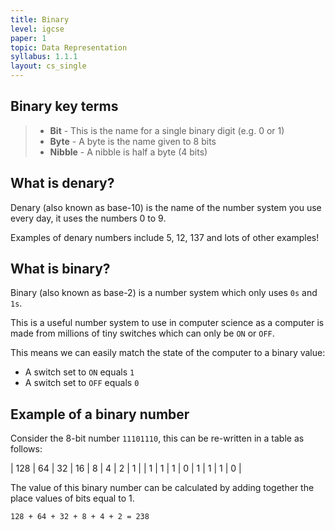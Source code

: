 ```yaml
---
title: Binary
level: igcse
paper: 1
topic: Data Representation
syllabus: 1.1.1
layout: cs_single
---
```


## Binary key terms

> - **Bit**​ - This is the name for a single binary digit (e.g. 0 or 1)​
> - **Byte**​ - A byte is the name given to 8 bits​
> - **Nibble**​ - A nibble is half a byte (4 bits)

## What is denary?
Denary (also known as base-10) is the name of the number system you use every day​, it uses the numbers 0 to 9​.

Examples of denary numbers include 5, 12, 137 and lots of other examples!​

## What is binary?
Binary (also known as base-2) is a number system which only uses `0s` and `1s`​.

This is a useful number system to use in computer science as a computer is made from millions of tiny switches which can only be `ON` or `OFF`​.

This means we can easily match the state of the computer to a binary value​:

- A switch set to `ON` equals `1`
- A switch set to `OFF` equals `0`

## Example of a binary number

Consider the 8-bit number `11101110`, this can be re-written in a table as follows:

| 128 | 64 | 32 | 16 | 8 | 4 | 2 | 1 |
| 1 | 1 | 1 | 0 | 1 | 1 | 1 | 0 |

The value of this binary number can be calculated by adding together the place values of bits equal to 1.

`128 + 64 + 32 + 8 + 4 + 2 = 238`